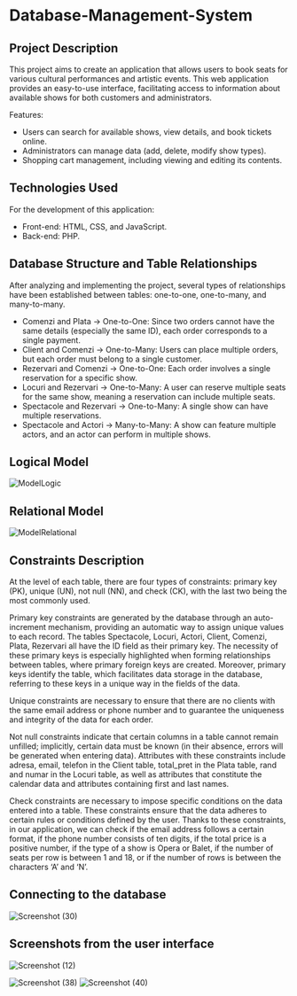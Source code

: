 # Database-Management-System

## Project Description
This project aims to create an application that allows users to book seats for various cultural performances and artistic events. This web application provides an easy-to-use interface, facilitating access to information about available shows for both customers and administrators.

Features:

- Users can search for available shows, view details, and book tickets online.
- Administrators can manage data (add, delete, modify show types).
- Shopping cart management, including viewing and editing its contents.

## Technologies Used
For the development of this application:

- Front-end: HTML, CSS, and JavaScript.
- Back-end: PHP.

## Database Structure and Table Relationships

After analyzing and implementing the project, several types of relationships have been established between tables: one-to-one, one-to-many, and many-to-many.
- Comenzi and Plata → One-to-One: Since two orders cannot have the same details (especially the same ID), each order corresponds to a single payment.
- Client and Comenzi → One-to-Many: Users can place multiple orders, but each order must belong to a single customer.
- Rezervari and Comenzi → One-to-One: Each order involves a single reservation for a specific show.
- Locuri and Rezervari → One-to-Many: A user can reserve multiple seats for the same show, meaning a reservation can include multiple seats.
- Spectacole and Rezervari → One-to-Many: A single show can have multiple reservations.
- Spectacole and Actori → Many-to-Many: A show can feature multiple actors, and an actor can perform in multiple shows.


## Logical Model

![ModelLogic](https://github.com/user-attachments/assets/4ff9e58b-3337-487b-8ae2-5f12b72374cf)

## Relational Model

![ModelRelational](https://github.com/user-attachments/assets/42b4fe08-c59d-4e6a-84cb-b6611d8ee1a9)

## Constraints Description

At the level of each table, there are four types of constraints: primary key (PK), unique (UN), not null (NN), and check (CK), with the last two being the most commonly used.

Primary key constraints are generated by the database through an auto-increment mechanism, providing an automatic way to assign unique values to each record.
The tables Spectacole, Locuri, Actori, Client, Comenzi, Plata, Rezervari all have the ID field as their primary key. The necessity of these primary keys is especially highlighted when forming relationships between tables, where primary foreign keys are created. Moreover, primary keys identify the table, which facilitates data storage in the database, referring to these keys in a unique way in the fields of the data.

Unique constraints are necessary to ensure that there are no clients with the same email address or phone number and to guarantee the uniqueness and integrity of the data for each order.

Not null constraints indicate that certain columns in a table cannot remain unfilled; implicitly, certain data must be known (in their absence, errors will be generated when entering data). Attributes with these constraints include adresa, email, telefon in the Client table, total_pret in the Plata table, rand and numar in the Locuri table, as well as attributes that constitute the calendar data and attributes containing first and last names.

Check constraints are necessary to impose specific conditions on the data entered into a table. These constraints ensure that the data adheres to certain rules or conditions defined by the user. Thanks to these constraints, in our application, we can check if the email address follows a certain format, if the phone number consists of ten digits, if the total price is a positive number, if the type of a show is Opera or Balet, if the number of seats per row is between 1 and 18, or if the number of rows is between the characters ‘A’ and ‘N’.

## Connecting to the database

![Screenshot (30)](https://github.com/user-attachments/assets/0d7b9dd5-ed9c-405e-9633-6794f042b48c)

## Screenshots from the user interface 


![Screenshot (12)](https://github.com/user-attachments/assets/6c131fb0-ccd5-4edc-97d1-3bd390cc11ae)

![Screenshot (38)](https://github.com/user-attachments/assets/6421345c-6518-40c0-b973-61dc588b2669)
![Screenshot (40)](https://github.com/user-attachments/assets/4eb68a21-7e16-441f-a74c-54b75c7df3a4)
